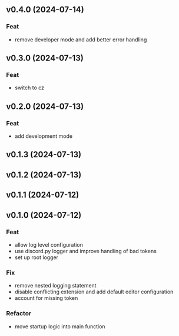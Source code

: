 ## v0.4.0 (2024-07-14)

### Feat

- remove developer mode and add better error handling

## v0.3.0 (2024-07-13)

### Feat

- switch to cz

## v0.2.0 (2024-07-13)

### Feat

- add development mode

## v0.1.3 (2024-07-13)

## v0.1.2 (2024-07-13)

## v0.1.1 (2024-07-12)

## v0.1.0 (2024-07-12)

### Feat

- allow log level configuration
- use discord.py logger and improve handling of bad tokens
- set up root logger

### Fix

- remove nested logging statement
- disable conflicting extension and add default editor configuration
- account for missing token

### Refactor

- move startup logic into main function
